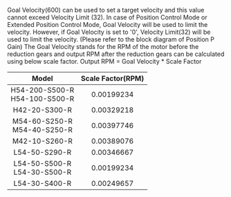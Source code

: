 Goal Velocity(600) can be used to set a target velocity and this value cannot exceed Velocity Limit (32).
In case of Position Control Mode or Extended Position Control Mode, Goal Velocity will be used to limit the velocity.
However, if Goal Velocity is set to '0', Velocity Limit(32) will be used to limit the velocity. (Please refer to the block diagram of Position P Gain)
The Goal Velocity stands for the RPM of the motor before the reduction gears and output RPM after the reduction gears can be calculated using below scale factor.
Output RPM = Goal Velocity * Scale Factor

|Model|Scale Factor(RPM)|
| :---: | :---: |
|H54-200-S500-R<br />H54-100-S500-R|0.00199234|
|H42-20-S300-R|0.00329218|
|M54-60-S250-R<br />M54-40-S250-R|0.00397746|
|M42-10-S260-R|0.00389076|
|L54-50-S290-R|0.00346667|
|L54-50-S500-R<br />L54-30-S500-R|0.00199234|
|L54-30-S400-R|0.00249657|
